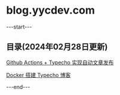 # blog.yycdev.com

---start---
## 目录(2024年02月28日更新)
[Github Actions + Typecho 实现自动文章发布](https://blog.yycdev.com/index.php/p/2024-02-28/)

[Docker 搭建 Typecho 博客](https://blog.yycdev.com/index.php/p/2024-02-27/)

---end---